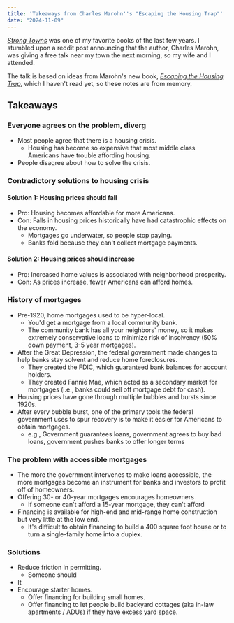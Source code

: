 ```yaml
---
title: 'Takeaways from Charles Marohn''s "Escaping the Housing Trap"'
date: "2024-11-09"
---
```


[_Strong Towns_](/book-reports/strong-towns/) was one of my favorite books of the last few years. I stumbled upon a reddit post announcing that the author, Charles Marohn, was giving a free talk near my town the next morning, so my wife and I attended.

The talk is based on ideas from Marohn's new book, [_Escaping the Housing Trap_](https://www.housingtrap.org/), which I haven't read yet, so these notes are from memory.

## Takeaways

### Everyone agrees on the problem, diverg

- Most people agree that there is a housing crisis.
  - Housing has become so expensive that most middle class Americans have trouble affording housing.
- People disagree about how to solve the crisis.

### Contradictory solutions to housing crisis

#### Solution 1: Housing prices should fall

- Pro: Housing becomes affordable for more Americans.
- Con: Falls in housing prices historically have had catastrophic effects on the economy.
  - Mortgages go underwater, so people stop paying.
  - Banks fold because they can't collect mortgage payments.

#### Solution 2: Housing prices should increase

- Pro: Increased home values is associated with neighborhood prosperity.
- Con: As prices increase, fewer Americans can afford homes.

### History of mortgages

- Pre-1920, home mortgages used to be hyper-local.
  - You'd get a mortgage from a local community bank.
  - The community bank has all your neighbors' money, so it makes extremely conservative loans to minimize risk of insolvency (50% down payment, 3-5 year mortgages).
- After the Great Depression, the federal government made changes to help banks stay solvent and reduce home foreclosures.
  - They created the FDIC, which guaranteed bank balances for account holders.
  - They created Fannie Mae, which acted as a secondary market for mortgages (i.e., banks could sell off mortgage debt for cash).
- Housing prices have gone through multiple bubbles and bursts since 1920s.
- After every bubble burst, one of the primary tools the federal government uses to spur recovery is to make it easier for Americans to obtain mortgages.
  - e.g., Government guarantees loans, government agrees to buy bad loans, government pushes banks to offer longer terms

### The problem with accessible mortgages

- The more the government intervenes to make loans accessible, the more mortgages become an instrument for banks and investors to profit off of homeowners.
- Offering 30- or 40-year mortgages encourages homeowners
  - If someone can't afford a 15-year mortgage, they can't afford
- Financing is available for high-end and mid-range home construction but very little at the low end.
  - It's difficult to obtain financing to build a 400 square foot house or to turn a single-family home into a duplex.

### Solutions

- Reduce friction in permitting.
  - Someone should
- It
- Encourage starter homes.
  - Offer financing for building small homes.
  - Offer financing to let people build backyard cottages (aka in-law apartments / ADUs) if they have excess yard space.
